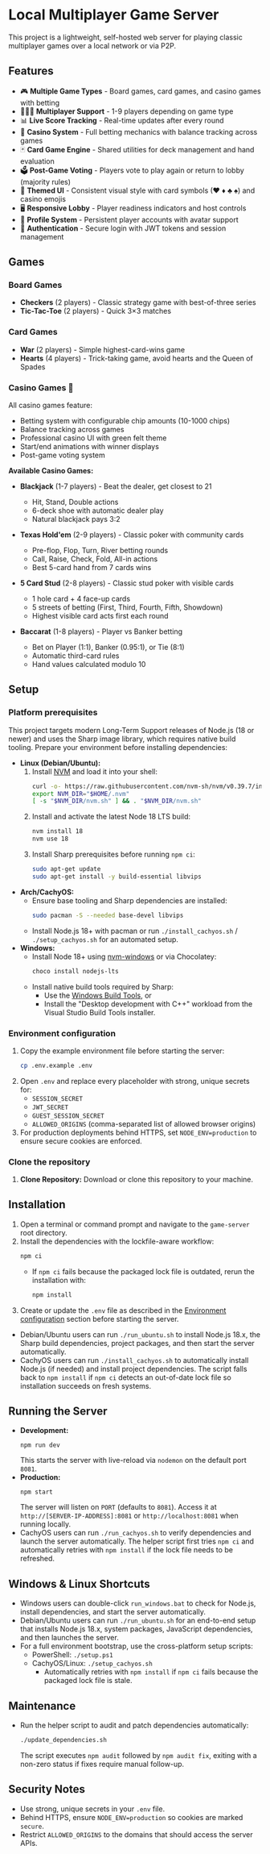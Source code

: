 # Local Multiplayer Game Server

This project is a lightweight, self-hosted web server for playing classic multiplayer games over a local network or via P2P.

## Features

- 🎮 **Multiple Game Types** - Board games, card games, and casino games with betting
- 🧑‍🤝‍🧑 **Multiplayer Support** - 1-9 players depending on game type
- 📊 **Live Score Tracking** - Real-time updates after every round
- 🎰 **Casino System** - Full betting mechanics with balance tracking across games
- 🃏 **Card Game Engine** - Shared utilities for deck management and hand evaluation
- 🗳️ **Post-Game Voting** - Players vote to play again or return to lobby (majority rules)
- 🎨 **Themed UI** - Consistent visual style with card symbols (♥ ♦ ♣ ♠) and casino emojis
- 🖥️ **Responsive Lobby** - Player readiness indicators and host controls
- 💾 **Profile System** - Persistent player accounts with avatar support
- 🔐 **Authentication** - Secure login with JWT tokens and session management

## Games

### Board Games
- **Checkers** (2 players) - Classic strategy game with best-of-three series
- **Tic-Tac-Toe** (2 players) - Quick 3×3 matches

### Card Games
- **War** (2 players) - Simple highest-card-wins game
- **Hearts** (4 players) - Trick-taking game, avoid hearts and the Queen of Spades

### Casino Games 🎰
All casino games feature:
- Betting system with configurable chip amounts (10-1000 chips)
- Balance tracking across games
- Professional casino UI with green felt theme
- Start/end animations with winner displays
- Post-game voting system

**Available Casino Games:**
- **Blackjack** (1-7 players) - Beat the dealer, get closest to 21
  - Hit, Stand, Double actions
  - 6-deck shoe with automatic dealer play
  - Natural blackjack pays 3:2

- **Texas Hold'em** (2-9 players) - Classic poker with community cards
  - Pre-flop, Flop, Turn, River betting rounds
  - Call, Raise, Check, Fold, All-in actions
  - Best 5-card hand from 7 cards wins

- **5 Card Stud** (2-8 players) - Classic stud poker with visible cards
  - 1 hole card + 4 face-up cards
  - 5 streets of betting (First, Third, Fourth, Fifth, Showdown)
  - Highest visible card acts first each round

- **Baccarat** (1-8 players) - Player vs Banker betting
  - Bet on Player (1:1), Banker (0.95:1), or Tie (8:1)
  - Automatic third-card rules
  - Hand values calculated modulo 10

## Setup

### Platform prerequisites

This project targets modern Long-Term Support releases of Node.js (18 or newer) and uses the Sharp image library, which requires native build tooling. Prepare your environment before installing dependencies:

- **Linux (Debian/Ubuntu):**
  1. Install [NVM](https://github.com/nvm-sh/nvm) and load it into your shell:
     ```bash
     curl -o- https://raw.githubusercontent.com/nvm-sh/nvm/v0.39.7/install.sh | bash
     export NVM_DIR="$HOME/.nvm"
     [ -s "$NVM_DIR/nvm.sh" ] && . "$NVM_DIR/nvm.sh"
     ```
  2. Install and activate the latest Node 18 LTS build:
     ```bash
     nvm install 18
     nvm use 18
     ```
  3. Install Sharp prerequisites before running `npm ci`:
     ```bash
     sudo apt-get update
     sudo apt-get install -y build-essential libvips
     ```
- **Arch/CachyOS:**
  - Ensure base tooling and Sharp dependencies are installed:
    ```bash
    sudo pacman -S --needed base-devel libvips
    ```
  - Install Node.js 18+ with pacman or run `./install_cachyos.sh` / `./setup_cachyos.sh` for an automated setup.
- **Windows:**
  - Install Node 18+ using [nvm-windows](https://github.com/coreybutler/nvm-windows) or via Chocolatey:
    ```powershell
    choco install nodejs-lts
    ```
  - Install native build tools required by Sharp:
    - Use the [Windows Build Tools](https://github.com/felixrieseberg/windows-build-tools), or
    - Install the "Desktop development with C++" workload from the Visual Studio Build Tools installer.

### Environment configuration

1. Copy the example environment file before starting the server:
    ```bash
    cp .env.example .env
    ```
2. Open `.env` and replace every placeholder with strong, unique secrets for:
    - `SESSION_SECRET`
    - `JWT_SECRET`
    - `GUEST_SESSION_SECRET`
    - `ALLOWED_ORIGINS` (comma-separated list of allowed browser origins)
3. For production deployments behind HTTPS, set `NODE_ENV=production` to ensure secure cookies are enforced.

### Clone the repository

1.  **Clone Repository:** Download or clone this repository to your machine.

## Installation

1. Open a terminal or command prompt and navigate to the `game-server` root directory.
2. Install the dependencies with the lockfile-aware workflow:
    ```bash
    npm ci
    ```
   - If `npm ci` fails because the packaged lock file is outdated, rerun the installation with:
     ```bash
     npm install
     ```
3. Create or update the `.env` file as described in the [Environment configuration](#environment-configuration) section before starting the server.

- Debian/Ubuntu users can run `./run_ubuntu.sh` to install Node.js 18.x, the Sharp build dependencies, project packages, and then start the server automatically.
- CachyOS users can run `./install_cachyos.sh` to automatically install Node.js (if needed) and install project dependencies. The script falls back to `npm install` if `npm ci` detects an out-of-date lock file so installation succeeds on fresh systems.

## Running the Server

- **Development:**
  ```
  npm run dev
  ```
  This starts the server with live-reload via `nodemon` on the default port `8081`.
- **Production:**
  ```
  npm start
  ```
  The server will listen on `PORT` (defaults to `8081`). Access it at `http://[SERVER-IP-ADDRESS]:8081` or `http://localhost:8081` when running locally.
- CachyOS users can run `./run_cachyos.sh` to verify dependencies and launch the server automatically. The helper script first tries `npm ci` and automatically retries with `npm install` if the lock file needs to be refreshed.

## Windows & Linux Shortcuts

- Windows users can double-click `run_windows.bat` to check for Node.js, install dependencies, and start the server automatically.
- Debian/Ubuntu users can run `./run_ubuntu.sh` for an end-to-end setup that installs Node.js 18.x, system packages, JavaScript dependencies, and then launches the server.
- For a full environment bootstrap, use the cross-platform setup scripts:
  - PowerShell: `./setup.ps1`
  - CachyOS/Linux: `./setup_cachyos.sh`
    - Automatically retries with `npm install` if `npm ci` fails because the packaged lock file is stale.

## Maintenance

- Run the helper script to audit and patch dependencies automatically:
  ```bash
  ./update_dependencies.sh
  ```
  The script executes `npm audit` followed by `npm audit fix`, exiting with a non-zero status if fixes require manual follow-up.

## Security Notes

- Use strong, unique secrets in your `.env` file.
- Behind HTTPS, ensure `NODE_ENV=production` so cookies are marked `secure`.
- Restrict `ALLOWED_ORIGINS` to the domains that should access the server APIs.
